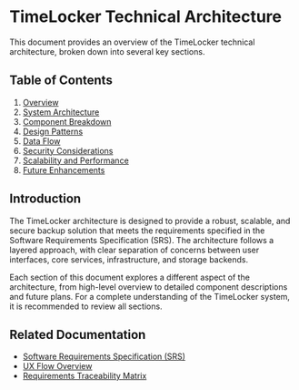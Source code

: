 # TimeLocker Technical Architecture

This document provides an overview of the TimeLocker technical architecture, broken down into several key sections.

## Table of Contents

1. [Overview](overview.md)
2. [System Architecture](system-architecture.md)
3. [Component Breakdown](component-breakdown.md)
4. [Design Patterns](design-patterns.md)
5. [Data Flow](data-flow.md)
6. [Security Considerations](security-considerations.md)
7. [Scalability and Performance](scalability-performance.md)
8. [Future Enhancements](future-enhancements.md)

## Introduction

The TimeLocker architecture is designed to provide a robust, scalable, and secure backup solution that meets the requirements specified in the Software Requirements Specification (SRS). The architecture follows a layered approach, with clear separation of concerns between user interfaces, core services, infrastructure, and storage backends.

Each section of this document explores a different aspect of the architecture, from high-level overview to detailed component descriptions and future plans. For a complete understanding of the TimeLocker system, it is recommended to review all sections.

## Related Documentation

- [Software Requirements Specification (SRS)](../srs/Contents.md)
- [UX Flow Overview](uxflow-overview.md)
- [Requirements Traceability Matrix](../tracking/Requirements-Traceability-Matrix.md)
